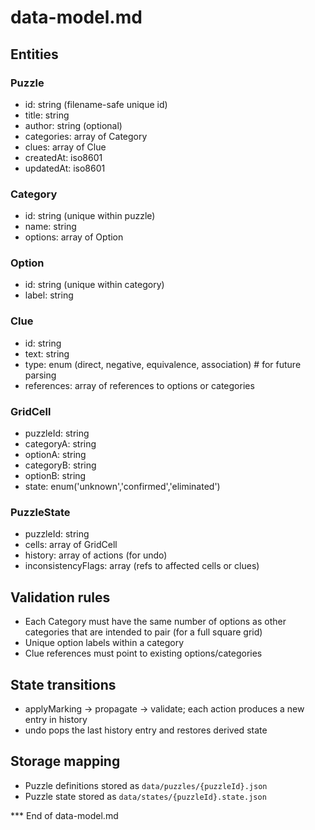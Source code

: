 # data-model.md

## Entities

### Puzzle
- id: string (filename-safe unique id)
- title: string
- author: string (optional)
- categories: array of Category
- clues: array of Clue
- createdAt: iso8601
- updatedAt: iso8601

### Category
- id: string (unique within puzzle)
- name: string
- options: array of Option

### Option
- id: string (unique within category)
- label: string

### Clue
- id: string
- text: string
- type: enum (direct, negative, equivalence, association)  # for future parsing
- references: array of references to options or categories

### GridCell
- puzzleId: string
- categoryA: string
- optionA: string
- categoryB: string
- optionB: string
- state: enum('unknown','confirmed','eliminated')

### PuzzleState
- puzzleId: string
- cells: array of GridCell
- history: array of actions (for undo)
- inconsistencyFlags: array (refs to affected cells or clues)

## Validation rules
- Each Category must have the same number of options as other categories that are intended to pair (for a full square grid)
- Unique option labels within a category
- Clue references must point to existing options/categories

## State transitions
- applyMarking -> propagate -> validate; each action produces a new entry in history
- undo pops the last history entry and restores derived state

## Storage mapping
- Puzzle definitions stored as `data/puzzles/{puzzleId}.json`
- Puzzle state stored as `data/states/{puzzleId}.state.json`

*** End of data-model.md
